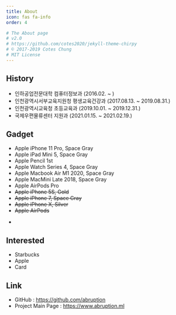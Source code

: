 ```yaml
---
title: About
icon: fas fa-info
order: 4

# The About page
# v2.0
# https://github.com/cotes2020/jekyll-theme-chirpy
# © 2017-2019 Cotes Chung
# MIT License
---
```



## History
- 인하공업전문대학 컴퓨터정보과 (2016.02. ~ )
- 인천광역시서부교육지원청 평생교육건강과 (2017.08.13. ~ 2019.08.31.)
- 인천광역시교육청 초등교육과 (2019.10.01. ~ 2019.12.31.)
- 국제우편물류센터 지원과 (2021.01.15. ~ 2021.02.19.)   

## Gadget
- Apple iPhone 11 Pro, Space Gray
- Apple iPad Mini 5, Space Gray
- Apple Pencil 1st
- Apple Watch Series 4, Space Gray
- Apple Macbook Air M1 2020, Space Gray
- Apple MacMini Late 2018, Space Gray
- Apple AirPods Pro   
- ~~Apple iPhone 5S, Gold~~
- ~~Apple iPhone 7, Space Gray~~
- ~~Apple iPhone X, Silver~~
- ~~Apple AirPods~~
- ~~~Apple Macbook Early 2016, Rose Gold~~~

## Interested
- Starbucks
- Apple
- Card

## Link
- GitHub : <https://github.com/abruption>
- Project Main Page : <https://www.abruption.ml>
